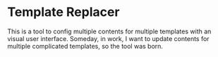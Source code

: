 # Template Replacer
This is a tool to config multiple contents for multiple templates with an visual user interface. Someday, in work, I want to update contents for multiple complicated templates, so the tool was born.